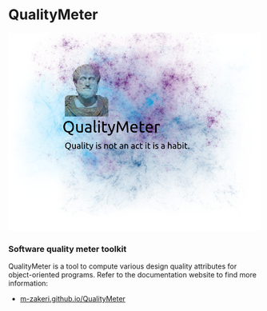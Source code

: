# QualityMeter

![Quality meter log](docs/figs/quality-meter.png)

### Software quality meter toolkit

QualityMeter is a tool to compute various design quality attributes for object-oriented programs. 
Refer to the documentation website to find more information:

* [m-zakeri.github.io/QualityMeter](https://m-zakeri.github.io/QualityMeter)
